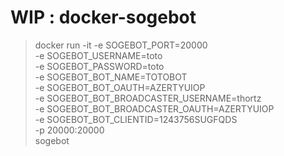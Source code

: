# WIP : docker-sogebot

> docker run -it -e SOGEBOT_PORT=20000 \
	-e SOGEBOT_USERNAME=toto \
	-e SOGEBOT_PASSWORD=toto \
	-e SOGEBOT_BOT_NAME=TOTOBOT \
	-e SOGEBOT_BOT_OAUTH=AZERTYUIOP \
	-e SOGEBOT_BOT_BROADCASTER_USERNAME=thortz \
	-e SOGEBOT_BOT_BROADCASTER_OAUTH=AZERTYUIOP \
	-e SOGEBOT_BOT_CLIENTID=1243756SUGFQDS \
	-p 20000:20000 \
	sogebot

